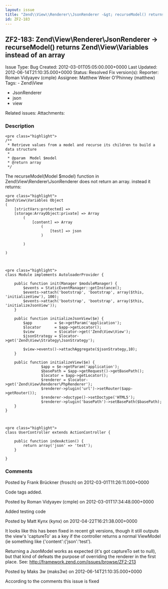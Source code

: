 ```yaml
---
layout: issue
title: "Zend\\View\\Renderer\\JsonRenderer -&gt; recurseModel() returns Zend\\View\\Variables instead of an array"
id: ZF2-183
---
```


ZF2-183: Zend\\View\\Renderer\\JsonRenderer -> recurseModel() returns Zend\\View\\Variables instead of an array
---------------------------------------------------------------------------------------------------------------

 Issue Type: Bug Created: 2012-03-01T05:05:00.000+0000 Last Updated: 2012-06-14T21:10:35.000+0000 Status: Resolved Fix version(s): 
 Reporter:  Roman Vidyayev (cmple)  Assignee:  Matthew Weier O'Phinney (matthew)  Tags: - Zend\\View
- JsonRenderer
- json
- view
 
 Related issues: 
 Attachments: 
### Description

 
    <pre class="highlight">
    /**
     * Retrieve values from a model and recurse its children to build a data structure
     * 
     * @param  Model $model 
     * @return array
     */


The recurseModel(Model $model) function in Zend\\View\\Renderer\\JsonRenderer does not return an array. instead it returns:

 
    <pre class="highlight">
    Zend\View\Variables Object
    (
        [strictVars:protected] => 
        [storage:ArrayObject:private] => Array
            (
                [content] => Array
                    (
                        [test] => json
                    )
    
            )
    
    )


 
    <pre class="highlight">
    class Module implements AutoloaderProvider {
    
        public function init(Manager $moduleManager) {
            $events = StaticEventManager::getInstance();
            $events->attach('bootstrap', 'bootstrap', array($this, 'initializeView'), 100);
            $events->attach('bootstrap', 'bootstrap', array($this, 'initializeJsonView'));
        }
        
        public function initializeJsonView($e) {
            $app          = $e->getParam('application');
            $locator      = $app->getLocator();
            $view         = $locator->get('Zend\View\View');
            $jsonStrategy = $locator->get('Zend\View\Strategy\JsonStrategy');
    
            $view->events()->attachAggregate($jsonStrategy,10);
        }
       
        public function initializeView($e) {
                    $app = $e->getParam('application');
                    $basePath = $app->getRequest()->getBasePath();
                    $locator = $app->getLocator();
                    $renderer = $locator->get('Zend\View\Renderer\PhpRenderer');
                    $renderer->plugin('url')->setRouter($app->getRouter());
                    $renderer->doctype()->setDoctype('HTML5');
                    $renderer->plugin('basePath')->setBasePath($basePath);
        }
    }


 
    <pre class="highlight">
    class UserController extends ActionController {
    
        public function indexAction() {
            return array('json' => 'test');
        }
        
    }


 

 

### Comments

Posted by Frank Brückner (frosch) on 2012-03-01T11:26:11.000+0000

Code tags added.

 

 

Posted by Roman Vidyayev (cmple) on 2012-03-01T17:34:48.000+0000

Added testing code

 

 

Posted by Matt Kynx (kynx) on 2012-04-22T16:21:38.000+0000

It looks like this has been fixed in recent git versions, though it still outputs the view's 'captureTo' as a key if the controller returns a normal ViewModel (ie something like {'content':{'json':'test').

Returning a JsonModel works as expected (it's got captureTo set to null), but that kind of defeats the purpose of overriding the renderer in the first place. See: <http://framework.zend.com/issues/browse/ZF2-213>

 

 

Posted by Maks 3w (maks3w) on 2012-06-14T21:10:35.000+0000

According to the comments this issue is fixed

 

 